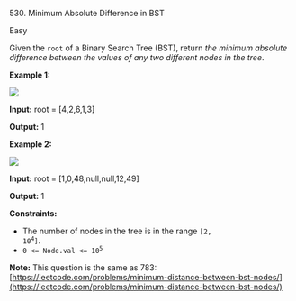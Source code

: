 530\. Minimum Absolute Difference in BST

Easy

Given the `root` of a Binary Search Tree (BST), return _the minimum absolute difference between the values of any two different nodes in the tree_.

**Example 1:**

![](https://leetcode-in-java.github.io/src/main/java/g0501_0600/s0530_minimum_absolute_difference_in_bst/bst1.jpg)

**Input:** root = [4,2,6,1,3]

**Output:** 1

**Example 2:**

![](https://leetcode-in-java.github.io/src/main/java/g0501_0600/s0530_minimum_absolute_difference_in_bst/bst2.jpg)

**Input:** root = [1,0,48,null,null,12,49]

**Output:** 1

**Constraints:**

*   The number of nodes in the tree is in the range <code>[2, 10<sup>4</sup>]</code>.
*   <code>0 <= Node.val <= 10<sup>5</sup></code>

**Note:** This question is the same as 783: [https://leetcode.com/problems/minimum-distance-between-bst-nodes/](https://leetcode.com/problems/minimum-distance-between-bst-nodes/)
